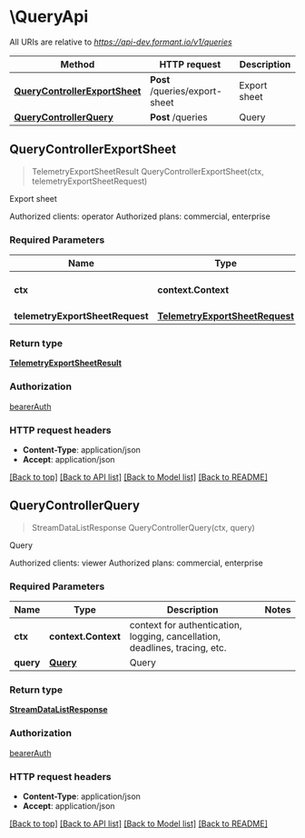 # \QueryApi

All URIs are relative to *https://api-dev.formant.io/v1/queries*

Method | HTTP request | Description
------------- | ------------- | -------------
[**QueryControllerExportSheet**](QueryApi.md#QueryControllerExportSheet) | **Post** /queries/export-sheet | Export sheet
[**QueryControllerQuery**](QueryApi.md#QueryControllerQuery) | **Post** /queries | Query



## QueryControllerExportSheet

> TelemetryExportSheetResult QueryControllerExportSheet(ctx, telemetryExportSheetRequest)

Export sheet

Authorized clients: operator Authorized plans: commercial, enterprise

### Required Parameters


Name | Type | Description  | Notes
------------- | ------------- | ------------- | -------------
**ctx** | **context.Context** | context for authentication, logging, cancellation, deadlines, tracing, etc.
**telemetryExportSheetRequest** | [**TelemetryExportSheetRequest**](TelemetryExportSheetRequest.md)| TelemetryExportSheetRequest | 

### Return type

[**TelemetryExportSheetResult**](TelemetryExportSheetResult.md)

### Authorization

[bearerAuth](../README.md#bearerAuth)

### HTTP request headers

- **Content-Type**: application/json
- **Accept**: application/json

[[Back to top]](#) [[Back to API list]](../README.md#documentation-for-api-endpoints)
[[Back to Model list]](../README.md#documentation-for-models)
[[Back to README]](../README.md)


## QueryControllerQuery

> StreamDataListResponse QueryControllerQuery(ctx, query)

Query

Authorized clients: viewer Authorized plans: commercial, enterprise

### Required Parameters


Name | Type | Description  | Notes
------------- | ------------- | ------------- | -------------
**ctx** | **context.Context** | context for authentication, logging, cancellation, deadlines, tracing, etc.
**query** | [**Query**](Query.md)| Query | 

### Return type

[**StreamDataListResponse**](StreamDataListResponse.md)

### Authorization

[bearerAuth](../README.md#bearerAuth)

### HTTP request headers

- **Content-Type**: application/json
- **Accept**: application/json

[[Back to top]](#) [[Back to API list]](../README.md#documentation-for-api-endpoints)
[[Back to Model list]](../README.md#documentation-for-models)
[[Back to README]](../README.md)

